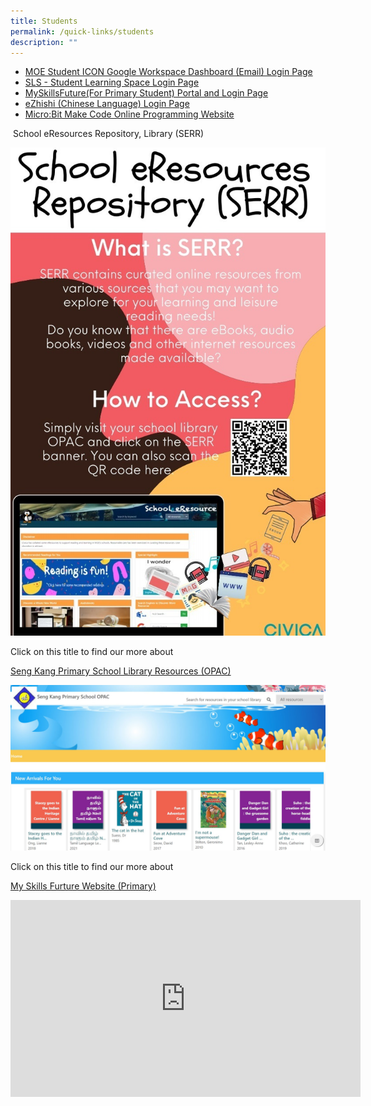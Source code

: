 ```yaml
---
title: Students
permalink: /quick-links/students
description: ""
---
```

*   [MOE Student ICON Google Workspace Dashboard (Email) Login Page](https://workspace.google.com/dashboard)
*   [SLS - Student Learning Space Login Page](https://vle.learning.moe.edu.sg/login)
*   [MySkillsFuture(For Primary Student) Portal and Login Page](https://www.myskillsfuture.gov.sg/content/student/en/primary.html)
*   [eZhishi (Chinese Language) Login Page](http://oracyeland.moe.edu.sg/eland/slot/u212/index.html)
*   [Micro:Bit Make Code Online Programming Website](https://makecode.microbit.org/)

	
 School eResources Repository, Library (SERR)


![](/images/SERR.jpeg)

 
Click on this title to find our more about 

[Seng Kang Primary School Library Resources (OPAC)](https://schoolibrary.moe.edu.sg/sengkangpri/cgi-bin/spydus.exe/MSGTRN/WPAC/HOME)


![](/images/SKSP%20OPAC.jpeg)

	
Click on this title to find our more about   

[My Skills Furture Website (Primary)](https://www.myskillsfuture.gov.sg/content/student/en/primary)


<iframe width="560" height="315" src="https://www.youtube.com/embed/45Ry8h4fpew" title="YouTube video player" frameborder="0" allow="accelerometer; autoplay; clipboard-write; encrypted-media; gyroscope; picture-in-picture" allowfullscreen></iframe>